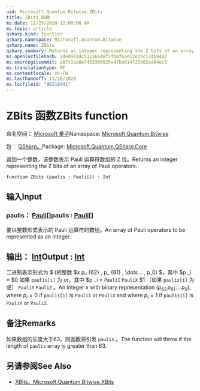 ```yaml
---
uid: Microsoft.Quantum.Bitwise.ZBits
title: ZBits 函数
ms.date: 11/25/2020 12:00:00 AM
ms.topic: article
qsharp.kind: function
qsharp.namespace: Microsoft.Quantum.Bitwise
qsharp.name: ZBits
qsharp.summary: Returns an integer representing the Z bits of an array of Pauli operators.
ms.openlocfilehash: 3ded981dc53236a48f1fb8f6ae12e39c17469447
ms.sourcegitcommit: a87c1aa8e7453360025e47ba614f25b02ea84ec3
ms.translationtype: MT
ms.contentlocale: zh-CN
ms.lasthandoff: 11/26/2020
ms.locfileid: "96219441"
---
```

# <a name="zbits-function"></a><span data-ttu-id="6815b-102">ZBits 函数</span><span class="sxs-lookup"><span data-stu-id="6815b-102">ZBits function</span></span>

<span data-ttu-id="6815b-103">命名空间： [Microsoft 量子](xref:Microsoft.Quantum.Bitwise)</span><span class="sxs-lookup"><span data-stu-id="6815b-103">Namespace: [Microsoft.Quantum.Bitwise](xref:Microsoft.Quantum.Bitwise)</span></span>

<span data-ttu-id="6815b-104">包： [QSharp。](https://nuget.org/packages/Microsoft.Quantum.QSharp.Core)</span><span class="sxs-lookup"><span data-stu-id="6815b-104">Package: [Microsoft.Quantum.QSharp.Core](https://nuget.org/packages/Microsoft.Quantum.QSharp.Core)</span></span>


<span data-ttu-id="6815b-105">返回一个整数，该整数表示 Pauli 运算符数组的 Z 位。</span><span class="sxs-lookup"><span data-stu-id="6815b-105">Returns an integer representing the Z bits of an array of Pauli operators.</span></span>

```qsharp
function ZBits (paulis : Pauli[]) : Int
```


## <a name="input"></a><span data-ttu-id="6815b-106">输入</span><span class="sxs-lookup"><span data-stu-id="6815b-106">Input</span></span>

### <a name="paulis--pauli"></a><span data-ttu-id="6815b-107">paulis： [Pauli](xref:microsoft.quantum.lang-ref.pauli)[]</span><span class="sxs-lookup"><span data-stu-id="6815b-107">paulis : [Pauli](xref:microsoft.quantum.lang-ref.pauli)[]</span></span>

<span data-ttu-id="6815b-108">要以整数形式表示的 Pauli 运算符的数组。</span><span class="sxs-lookup"><span data-stu-id="6815b-108">An array of Pauli operators to be represented as an integer.</span></span>



## <a name="output--int"></a><span data-ttu-id="6815b-109">输出： [Int](xref:microsoft.quantum.lang-ref.int)</span><span class="sxs-lookup"><span data-stu-id="6815b-109">Output : [Int](xref:microsoft.quantum.lang-ref.int)</span></span>

<span data-ttu-id="6815b-110">二进制表示形式为 $ (的整数 $x p_ {62} \, p_ {61} \, \dots .. \, p_0) $，其中 $p _i = $0 如果 `paulis[i]` 为 or，其中 $p _i = `PauliI` `PauliX` $1 （如果 `paulis[i]` 为或） `PauliY` `PauliZ` 。</span><span class="sxs-lookup"><span data-stu-id="6815b-110">An integer $x$ with binary representation $(p_{62}\,p_{61}\,\dots\,p_0)$, where $p_i = 0$ if `paulis[i]` is `PauliI` or `PauliX` and where $p_i = 1$ if `paulis[i]` is `PauliY` or `PauliZ`.</span></span>

## <a name="remarks"></a><span data-ttu-id="6815b-111">备注</span><span class="sxs-lookup"><span data-stu-id="6815b-111">Remarks</span></span>

<span data-ttu-id="6815b-112">如果数组的长度大于63，则函数将引发 `paulis` 。</span><span class="sxs-lookup"><span data-stu-id="6815b-112">The function will throw if the length of `paulis` array is greater than 63.</span></span>

## <a name="see-also"></a><span data-ttu-id="6815b-113">另请参阅</span><span class="sxs-lookup"><span data-stu-id="6815b-113">See Also</span></span>

- [<span data-ttu-id="6815b-114">XBits。</span><span class="sxs-lookup"><span data-stu-id="6815b-114">Microsoft.Quantum.Bitwise.XBits</span></span>](xref:Microsoft.Quantum.Bitwise.XBits)